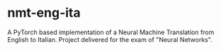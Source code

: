 # nmt-eng-ita
A PyTorch based implementation of a Neural Machine Translation from English to Italian. Project delivered for the exam of "Neural Networks".
